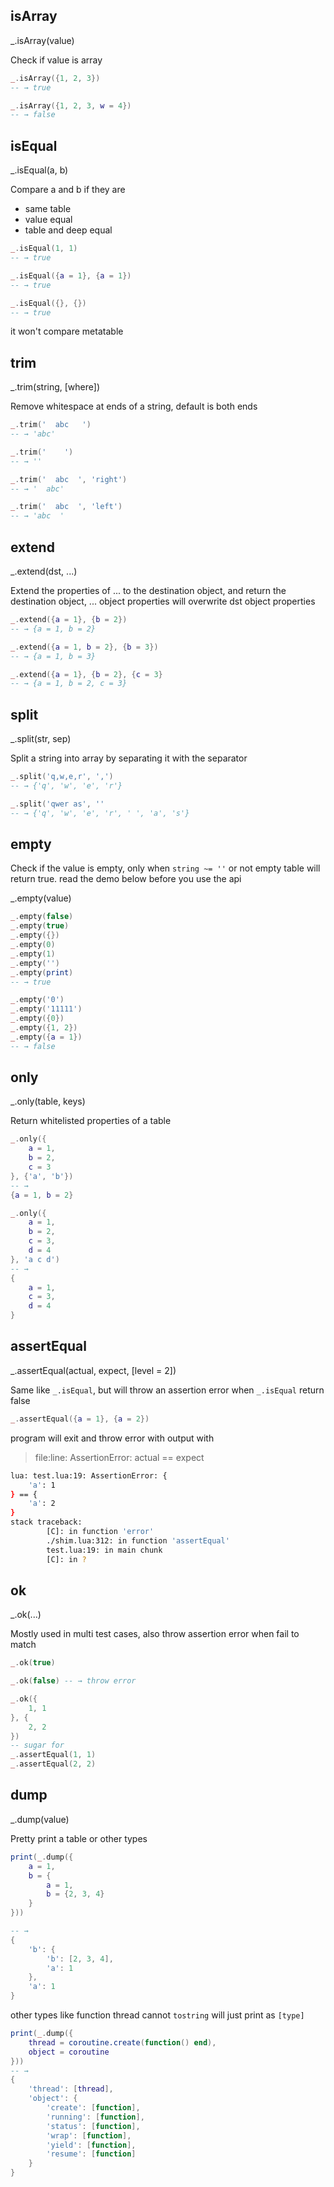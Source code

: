 isArray
---

_.isArray(value)

Check if value is array

```lua
_.isArray({1, 2, 3})
-- → true

_.isArray({1, 2, 3, w = 4})
-- → false
```

isEqual
---

_.isEqual(a, b)

Compare a and b if they are

- same table
- value equal
- table and deep equal

```lua
_.isEqual(1, 1)
-- → true

_.isEqual({a = 1}, {a = 1})
-- → true

_.isEqual({}, {})
-- → true
```

it won't compare metatable


trim
---

_.trim(string, [where])

Remove whitespace at ends of a string, default is both ends

```lua
_.trim('  abc   ')
-- → 'abc'

_.trim('    ')
-- → ''

_.trim('  abc  ', 'right')
-- → '  abc'

_.trim('  abc  ', 'left')
-- → 'abc  '
```


extend
---

_.extend(dst, ...)

Extend the properties of ... to the destination object, and return the destination object, ... object properties will overwrite dst object properties

```lua
_.extend({a = 1}, {b = 2})
-- → {a = 1, b = 2}

_.extend({a = 1, b = 2}, {b = 3})
-- → {a = 1, b = 3}

_.extend({a = 1}, {b = 2}, {c = 3}
-- → {a = 1, b = 2, c = 3}
```

split
---

_.split(str, sep)

Split a string into array by separating it with the separator

```lua
_.split('q,w,e,r', ',')
-- → {'q', 'w', 'e', 'r'}

_.split('qwer as', ''
-- → {'q', 'w', 'e', 'r', ' ', 'a', 's'}
```

empty
---

Check if the value is empty, only when `string ~= ''` or not empty table will return true. read the demo below before you use the api

_.empty(value)

```lua
_.empty(false)
_.empty(true)
_.empty({})
_.empty(0)
_.empty(1)
_.empty('')
_.empty(print)
-- → true

_.empty('0')
_.empty('11111')
_.empty({0})
_.empty({1, 2})
_.empty({a = 1})
-- → false
```


only
---

_.only(table, keys)

Return whitelisted properties of a table

```lua
_.only({
    a = 1,
    b = 2,
    c = 3
}, {'a', 'b'})
-- →
{a = 1, b = 2}

_.only({
    a = 1,
    b = 2,
    c = 3,
    d = 4
}, 'a c d')
-- →
{
    a = 1,
    c = 3,
    d = 4
}
```


assertEqual
---

_.assertEqual(actual, expect, [level = 2])

Same like `_.isEqual`, but will throw an assertion error when `_.isEqual` return false

```lua
_.assertEqual({a = 1}, {a = 2})
```

program will exit and throw error with output with

> file:line: AssertionError: actual == expect

``` bash
lua: test.lua:19: AssertionError: {
    'a': 1
} == {
    'a': 2
}
stack traceback:
        [C]: in function 'error'
        ./shim.lua:312: in function 'assertEqual'
        test.lua:19: in main chunk
        [C]: in ?
```

ok
---

_.ok(...)

Mostly used in multi test cases, also throw assertion error when fail to match

```lua
_.ok(true)

_.ok(false) -- → throw error

_.ok({
    1, 1
}, {
    2, 2
})
-- sugar for
_.assertEqual(1, 1)
_.assertEqual(2, 2)
```


dump
---

_.dump(value)

Pretty print a table or other types

```lua
print(_.dump({
    a = 1,
    b = {
        a = 1,
        b = {2, 3, 4}
    }
}))

-- →
{
    'b': {
        'b': [2, 3, 4],
        'a': 1
    },
    'a': 1
}
```

other types like function thread cannot `tostring` will just print as `[type]`

```lua
print(_.dump({
    thread = coroutine.create(function() end),
    object = coroutine
}))
-- →
{
    'thread': [thread],
    'object': {
        'create': [function],
        'running': [function],
        'status': [function],
        'wrap': [function],
        'yield': [function],
        'resume': [function]
    }
}
```
